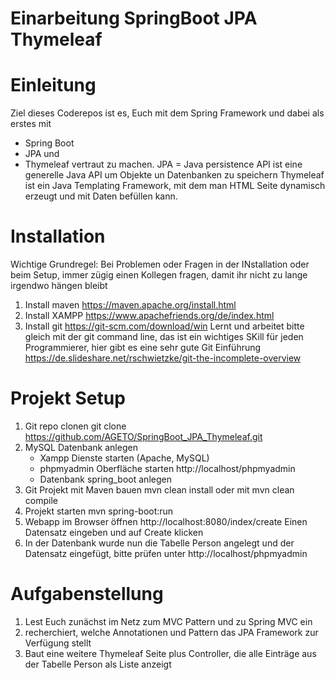 # Einarbeitung SpringBoot JPA Thymeleaf



# Einleitung

Ziel dieses Coderepos ist es, Euch mit dem Spring Framework und dabei als erstes mit 
- Spring Boot
- JPA und
- Thymeleaf
vertraut zu machen.
JPA = Java persistence API ist eine generelle Java API um Objekte un Datenbanken zu speichern
Thymeleaf ist ein Java Templating Framework, mit dem man HTML Seite dynamisch erzeugt und mit Daten befüllen kann.

# Installation

Wichtige Grundregel: Bei Problemen oder Fragen in der INstallation oder beim Setup, immer zügig einen Kollegen fragen, damit ihr nicht zu lange irgendwo hängen bleibt 

1. Install maven   https://maven.apache.org/install.html
2. Install XAMPP   https://www.apachefriends.org/de/index.html
3. Install git     https://git-scm.com/download/win
            Lernt und arbeitet bitte gleich mit der git command line, das ist ein wichtiges SKill für jeden Programmierer, hier gibt es eine sehr gute Git Einführung https://de.slideshare.net/rschwietzke/git-the-incomplete-overview
            
# Projekt Setup 
1. Git repo clonen
    git clone https://github.com/AGETO/SpringBoot_JPA_Thymeleaf.git
2. MySQL Datenbank anlegen
    - Xampp Dienste starten (Apache, MySQL)
    - phpmyadmin Oberfläche starten http://localhost/phpmyadmin
    - Datenbank spring_boot anlegen
3. Git Projekt mit Maven bauen
   mvn clean install oder mit
   mvn clean compile
4. Projekt starten
    mvn spring-boot:run
5. Webapp im Browser öffnen
    http://localhost:8080/index/create
    Einen Datensatz eingeben und auf Create klicken
6. In der Datenbank wurde nun die Tabelle Person angelegt und der Datensatz eingefügt, bitte prüfen unter
    http://localhost/phpmyadmin


# Aufgabenstellung
1. Lest Euch zunächst im Netz zum MVC Pattern und zu Spring MVC ein
2. recherchiert, welche Annotationen und Pattern das JPA Framework zur Verfügung stellt
2. Baut eine weitere Thymeleaf Seite plus Controller, die alle Einträge aus der Tabelle Person als Liste anzeigt

    

